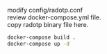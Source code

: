 modify config/radotp.conf   
review docker-compose.yml file.   
copy radotp binary file here.   
```bash  
docker-compose build . 
docker-compose up -d  

```
